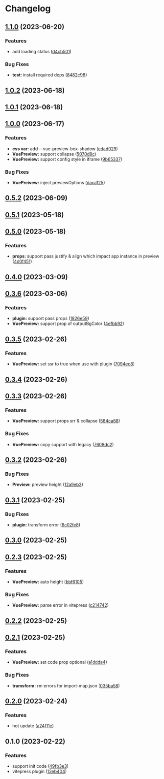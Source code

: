 # Changelog

## [1.1.0](https://github.com/liting-yes/vite-plugin-vue-preview/compare/1.0.2...1.1.0) (2023-06-20)


### Features

* add loading status ([d4cb501](https://github.com/liting-yes/vite-plugin-vue-preview/commit/d4cb501998a60c518737b4bcf55cc8d71037143a))


### Bug Fixes

* **test:** install required deps ([8482c98](https://github.com/liting-yes/vite-plugin-vue-preview/commit/8482c986d9c2d4a1943efda021432210c77c65b0))

## [1.0.2](https://github.com/liting-yes/vite-plugin-vue-preview/compare/1.0.1...1.0.2) (2023-06-18)

## [1.0.1](https://github.com/liting-yes/vite-plugin-vue-preview/compare/1.0.0...1.0.1) (2023-06-18)

## [1.0.0](https://github.com/liting-yes/vite-plugin-vue-preview/compare/0.5.2...1.0.0) (2023-06-17)


### Features

* **css var:** add --vue-preview-box-shadow ([edad029](https://github.com/liting-yes/vite-plugin-vue-preview/commit/edad02922908e9e6e66818bc26fa871d0f05781e))
* **VuePreview:** support collapse ([5070d9c](https://github.com/liting-yes/vite-plugin-vue-preview/commit/5070d9c785fce2a2d521b4f3ad5d73ddc7a29822))
* **VuePreview:** support config style in iframe ([9b65337](https://github.com/liting-yes/vite-plugin-vue-preview/commit/9b6533709aa7fee3e1b49f661fc647298f6e8f1d))


### Bug Fixes

* **VuePreivew:** inject previewOptions ([daca125](https://github.com/liting-yes/vite-plugin-vue-preview/commit/daca125b529c7b89b5a3e99e0aa54a3610d41a50))

## [0.5.2](https://github.com/liting-yes/vite-plugin-vue-preview/compare/0.5.0...0.5.2) (2023-06-09)

## [0.5.1](https://github.com/liting-yes/vite-plugin-vue-preview/compare/0.5.0...0.5.1) (2023-05-18)

## [0.5.0](https://github.com/liting-yes/vite-plugin-vue-preview/compare/0.4.0...0.5.0) (2023-05-18)


### Features

* **props:** support pass justify & align which impact app instance in preview ([4d0f451](https://github.com/liting-yes/vite-plugin-vue-preview/commit/4d0f451c4f32b6978a3603955a05dfa4c34d9a63))

## [0.4.0](https://github.com/liting-yes/vite-plugin-vue-preview/compare/0.3.6...0.4.0) (2023-03-09)

## [0.3.6](https://github.com/liting-yes/vite-plugin-vue-preview/compare/0.3.5...0.3.6) (2023-03-06)


### Features

* **plugin:** support pass props ([1826e59](https://github.com/liting-yes/vite-plugin-vue-preview/commit/1826e593575be7ec909a8961f13f6748cac92e96))
* **VuePreview:** support prop of outputBgColor ([4efbb92](https://github.com/liting-yes/vite-plugin-vue-preview/commit/4efbb9260bd60e5507936d9407259cb2e7a422af))

## [0.3.5](https://github.com/liting-yes/vite-plugin-vue-preview/compare/0.3.4...0.3.5) (2023-02-26)


### Features

* **VuePreview:** set ssr to true when use with plugin ([7094ec8](https://github.com/liting-yes/vite-plugin-vue-preview/commit/7094ec83b9dd04aa682b7d1e6fec31f4da00f548))

## [0.3.4](https://github.com/liting-yes/vite-plugin-vue-preview/compare/0.3.3...0.3.4) (2023-02-26)

## [0.3.3](https://github.com/liting-yes/vite-plugin-vue-preview/compare/0.3.2...0.3.3) (2023-02-26)


### Features

* **VuePreview:** support props srr & collapse ([584ca68](https://github.com/liting-yes/vite-plugin-vue-preview/commit/584ca687e314e7ce77b72c71164e9de0ba30efdc))


### Bug Fixes

* **VuePreview:** copy support with legacy ([7608dc2](https://github.com/liting-yes/vite-plugin-vue-preview/commit/7608dc2d84d5628478f646af6eef559db6ad64d0))

## [0.3.2](https://github.com/liting-yes/vite-plugin-vue-preview/compare/0.3.1...0.3.2) (2023-02-26)


### Bug Fixes

* **Preview:** preview height ([12a9eb3](https://github.com/liting-yes/vite-plugin-vue-preview/commit/12a9eb34e74c4cd0725f532938c198498d3e8365))

## [0.3.1](https://github.com/liting-yes/vite-plugin-vue-preview/compare/0.3.0...0.3.1) (2023-02-25)


### Bug Fixes

* **plugin:** transform error ([8c02fe8](https://github.com/liting-yes/vite-plugin-vue-preview/commit/8c02fe8083ee73b04ac895fb4dec2b72304634af))

## [0.3.0](https://github.com/liting-yes/vite-plugin-vue-preview/compare/0.2.3...0.3.0) (2023-02-25)

## [0.2.3](https://github.com/liting-yes/vite-plugin-vue-preview/compare/0.2.2...0.2.3) (2023-02-25)


### Features

* **VuePreview:** auto height ([bbf6105](https://github.com/liting-yes/vite-plugin-vue-preview/commit/bbf610517420d10618a6236324a2c92a258e3589))


### Bug Fixes

* **VuePreview:** parse error in vitepress ([c214742](https://github.com/liting-yes/vite-plugin-vue-preview/commit/c214742a1a40d7f4f510f32581ac713294ae750b))

## [0.2.2](https://github.com/liting-yes/vite-plugin-vue-preview/compare/0.2.1...0.2.2) (2023-02-25)

## [0.2.1](https://github.com/liting-yes/vite-plugin-vue-preview/compare/0.2.0...0.2.1) (2023-02-25)


### Features

* **VuePreview:** set code prop optional ([a1ddda4](https://github.com/liting-yes/vite-plugin-vue-preview/commit/a1ddda4e507691a746a182d451a4d9f842d7b256))


### Bug Fixes

* **tramsform:** rm errors for import-map.json ([035ba58](https://github.com/liting-yes/vite-plugin-vue-preview/commit/035ba58e8e7e930f1cba9cb16fefceaec480620e))

## [0.2.0](https://github.com/liting-yes/vite-plugin-vue-preview/compare/0.1.0...0.2.0) (2023-02-24)


### Features

* hot update ([a24f11e](https://github.com/liting-yes/vite-plugin-vue-preview/commit/a24f11eb177f4d91222f5ef11df598e027a7b231))

## 0.1.0 (2023-02-22)


### Features

* support init code ([49fb3e3](https://github.com/liting-yes/vite-plugin-vue-preview/commit/49fb3e31c91b7f79ce451770b0dfc5fea946bcde))
* vitepress plugin ([13eb404](https://github.com/liting-yes/vite-plugin-vue-preview/commit/13eb4043fb1cb103330966c41f0fb30139beec93))